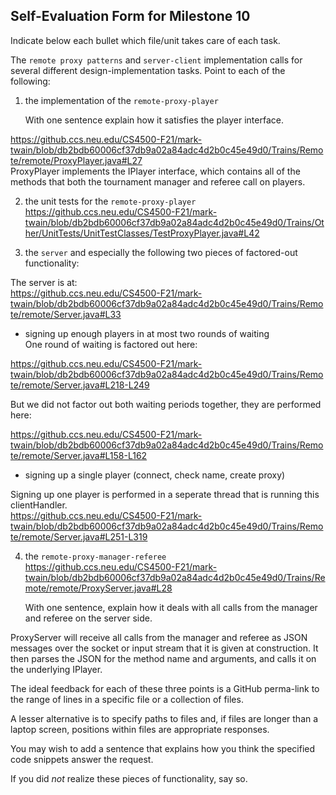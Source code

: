 ## Self-Evaluation Form for Milestone 10

Indicate below each bullet which file/unit takes care of each task.

The `remote proxy patterns` and `server-client` implementation calls for several
different design-implementation tasks. Point to each of the following: 

1. the implementation of the `remote-proxy-player`

	With one sentence explain how it satisfies the player interface. 

https://github.ccs.neu.edu/CS4500-F21/mark-twain/blob/db2bdb60006cf37db9a02a84adc4d2b0c45e49d0/Trains/Remote/remote/ProxyPlayer.java#L27  
ProxyPlayer implements the IPlayer interface, which contains all of the methods that both the tournament manager and referee call on players.


2. the unit tests for the `remote-proxy-player`   
https://github.ccs.neu.edu/CS4500-F21/mark-twain/blob/db2bdb60006cf37db9a02a84adc4d2b0c45e49d0/Trains/Other/UnitTests/UnitTestClasses/TestProxyPlayer.java#L42  


3. the `server` and especially the following two pieces of factored-out
   functionality:   
   
The server is at:  
https://github.ccs.neu.edu/CS4500-F21/mark-twain/blob/db2bdb60006cf37db9a02a84adc4d2b0c45e49d0/Trains/Remote/remote/Server.java#L33

   - signing up enough players in at most two rounds of waiting  
One round of waiting is factored out here:  

https://github.ccs.neu.edu/CS4500-F21/mark-twain/blob/db2bdb60006cf37db9a02a84adc4d2b0c45e49d0/Trains/Remote/remote/Server.java#L218-L249  

But we did not factor out both waiting periods together, they are performed here:  

https://github.ccs.neu.edu/CS4500-F21/mark-twain/blob/db2bdb60006cf37db9a02a84adc4d2b0c45e49d0/Trains/Remote/remote/Server.java#L158-L162  

   - signing up a single player (connect, check name, create proxy)  

Signing up one player is performed in a seperate thread that is running this clientHandler.  
https://github.ccs.neu.edu/CS4500-F21/mark-twain/blob/db2bdb60006cf37db9a02a84adc4d2b0c45e49d0/Trains/Remote/remote/Server.java#L251-L319


4. the `remote-proxy-manager-referee`  
https://github.ccs.neu.edu/CS4500-F21/mark-twain/blob/db2bdb60006cf37db9a02a84adc4d2b0c45e49d0/Trains/Remote/remote/ProxyServer.java#L28

	With one sentence, explain how it deals with all calls from the manager and referee on the server side.   

ProxyServer will receive all calls from the manager and referee as JSON messages over the socket or input stream that it is given at construction. It then parses the JSON for the method name and arguments, and calls it on the underlying IPlayer.




The ideal feedback for each of these three points is a GitHub
perma-link to the range of lines in a specific file or a collection of
files.

A lesser alternative is to specify paths to files and, if files are
longer than a laptop screen, positions within files are appropriate
responses.

You may wish to add a sentence that explains how you think the
specified code snippets answer the request.

If you did *not* realize these pieces of functionality, say so.
